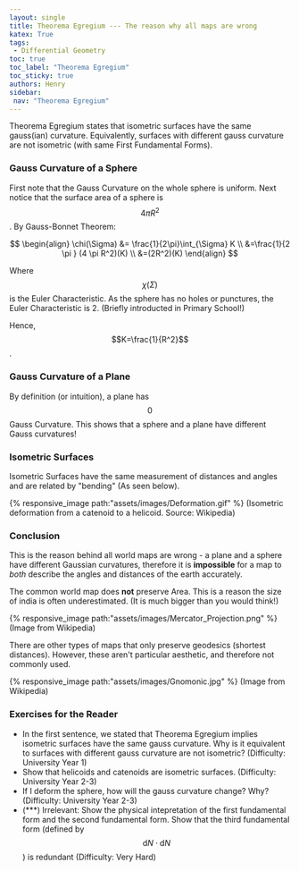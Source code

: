 ```yaml
---
layout: single
title: Theorema Egregium --- The reason why all maps are wrong
katex: True
tags: 
 - Differential Geometry
toc: true
toc_label: "Theorema Egregium"
toc_sticky: true
authors: Henry
sidebar:
 nav: "Theorema Egregium"
---
```


Theorema Egregium states that isometric surfaces have the same gauss(ian) curvature. Equivalently, surfaces with different gauss curvature are not isometric (with same First Fundamental Forms).

### Gauss Curvature of a Sphere

First note that the Gauss Curvature on the whole sphere is uniform. Next notice that the surface area of a sphere is $$4 \pi R^2$$. By Gauss-Bonnet Theorem:

$$
\begin{align}
\chi(\Sigma) &= \frac{1}{2\pi}\int_{\Sigma} K \\
&=\frac{1}{2 \pi } (4 \pi R^2)(K) \\
&=(2R^2)(K)
\end{align}
$$

Where $$\chi(\Sigma)$$ is the Euler Characteristic. As the sphere has no holes or punctures, the Euler Characteristic is 2. (Briefly introducted in Primary School!)

Hence, $$K=\frac{1}{R^2}$$. 

### Gauss Curvature of a Plane

By definition (or intuition), a plane has $$0$$ Gauss Curvature. This shows that a sphere and a plane have different Gauss curvatures!

### Isometric Surfaces 
Isometric Surfaces have the same measurement of distances and angles and are related by "bending" (As seen below). 

{% responsive_image path:"assets/images/Deformation.gif" %}
(Isometric deformation from a catenoid to a helicoid. Source: Wikipedia)


### Conclusion
This is the reason behind all world maps are wrong - a plane and a sphere have different Gaussian curvatures, therefore it is **impossible** for a map to *both* describe the angles and distances of the earth accurately. 

The common world map does **not** preserve Area. This is a reason the size of india is often underestimated. (It is much bigger than you would think!)

{% responsive_image path:"assets/images/Mercator_Projection.png" %}
(Image from Wikipedia)

There are other types of maps that only preserve geodesics (shortest distances). However, these aren't particular aesthetic, and therefore not commonly used. 

{% responsive_image path:"assets/images/Gnomonic.jpg" %}
(Image from Wikipedia)

### Exercises for the Reader
 - In the first sentence, we stated that Theorema Egregium implies isometric surfaces have the same gauss curvature. Why is it equivalent to surfaces with different gauss curvature are not isometric? (Difficulty: University Year 1)
 - Show that helicoids and catenoids are isometric surfaces.  (Difficulty: University Year 2-3)
 - If I deform the sphere, how will the gauss curvature change? Why? (Difficulty: University Year 2-3)
 - (***) Irrelevant: Show the physical intepretation of the first fundamental form and the second fundamental form. Show that the third fundamental form (defined by $$\mathrm{d}N \cdot \mathrm{d}N$$) is redundant (Difficulty: Very Hard)

